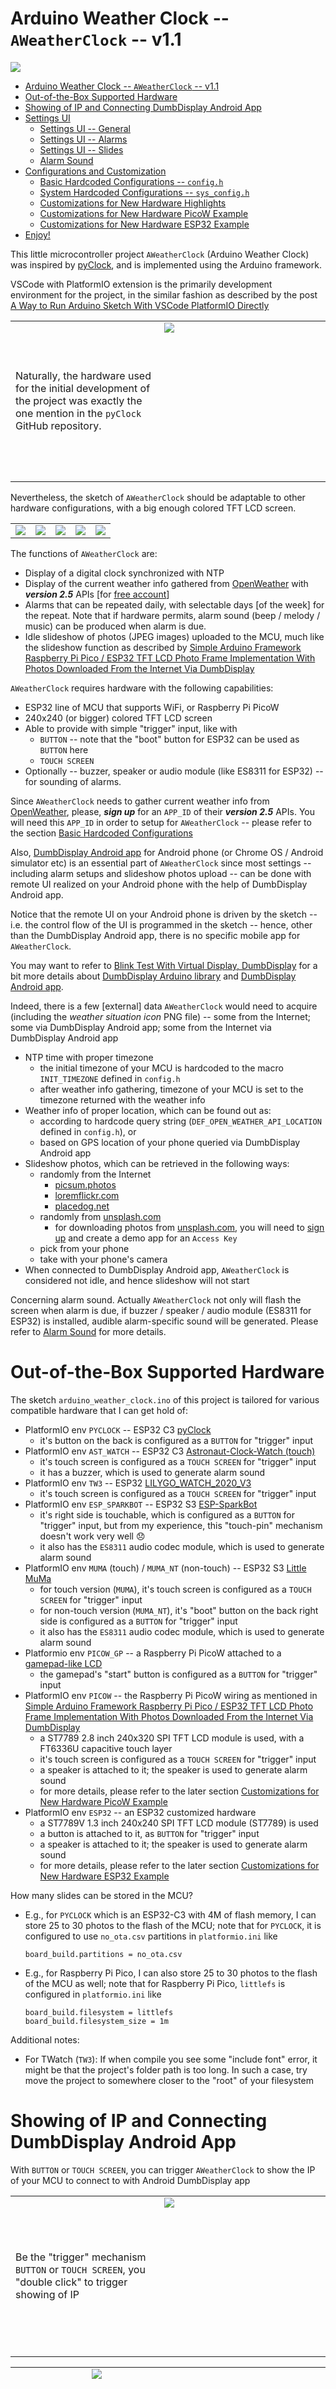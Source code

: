 # Arduino Weather Clock -- `AWeatherClock` -- v1.1

![](imgs/awc.png)



- [Arduino Weather Clock -- `AWeatherClock` -- v1.1](#arduino-weather-clock----aweatherclock----v11)
- [Out-of-the-Box Supported Hardware](#out-of-the-box-supported-hardware)
- [Showing of IP and Connecting DumbDisplay Android App](#showing-of-ip-and-connecting-dumbdisplay-android-app)
- [Settings UI](#settings-ui)
  - [Settings UI -- General](#settings-ui----general)
  - [Settings UI -- Alarms](#settings-ui----alarms)
  - [Settings UI -- Slides](#settings-ui----slides)
  - [Alarm Sound](#alarm-sound)
- [Configurations and Customization](#configurations-and-customization)
  - [Basic Hardcoded Configurations -- `config.h`](#basic-hardcoded-configurations----configh)
  - [System Hardcoded Configurations -- `sys_config.h`](#system-hardcoded-configurations----sys_configh)
  - [Customizations for New Hardware Highlights](#customizations-for-new-hardware-highlights)
  - [Customizations for New Hardware PicoW Example](#customizations-for-new-hardware-picow-example)
  - [Customizations for New Hardware ESP32 Example](#customizations-for-new-hardware-esp32-example)
- [Enjoy!](#enjoy)



This little microcontroller project `AWeatherClock` (Arduino Weather Clock) was inspired by [pyClock](https://github.com/01studio-lab/pyClock), and is implemented using the Arduino framework.

VSCode with PlatformIO extension is the primarily development environment for the project, in the similar fashion as described by the post [A Way to Run Arduino Sketch With VSCode PlatformIO Directly](https://www.instructables.com/A-Way-to-Run-Arduino-Sketch-With-VSCode-PlatformIO/) 

|  |  |
|--|--|
|Naturally, the hardware used for the initial development of the project was exactly the one mention in the `pyClock` GitHub repository.|<div style='width:250px;height:250px'>![](imgs/pyclock_main_00.jpg)</div>|

Nevertheless, the sketch of `AWeatherClock` should be adaptable to other hardware configurations, with a big enough colored TFT LCD screen.

|  |  |  |  |  |
|--|--|--|--|--|
|![](imgs/sparkbot_main_00.jpg)|![](imgs/pyclock_ip_00.jpg)|![](imgs/ast_watch_alarm_00.jpg)|![](imgs/ast_watch_alarm_01.jpg)|![](imgs/picow_gp_slide_00.jpg)|

The functions of `AWeatherClock` are:
* Display of a digital clock synchronized with NTP
* Display of the current weather info gathered from [OpenWeather](https://home.openweathermap.org/) with ***version 2.5*** APIs [for [free account](https://openweathermap.org/full-price#onecall)]
* Alarms that can be repeated daily, with selectable days [of the week] for the repeat. Note that if hardware permits, alarm sound (beep / melody / music) can be produced when alarm is due.
* Idle slideshow of photos (JPEG images) uploaded to the MCU, much like the slideshow function as described by  [Simple Arduino Framework Raspberry Pi Pico / ESP32 TFT LCD Photo Frame Implementation With Photos Downloaded From the Internet Via DumbDisplay](https://www.instructables.com/Simple-Arduino-Framework-Raspberry-Pi-Pico-ESP32-T/)

`AWeatherClock` requires hardware with the following capabilities:
* ESP32 line of MCU that supports WiFi, or Raspberry Pi PicoW
* 240x240 (or bigger) colored TFT LCD screen
* Able to provide with simple "trigger" input, like with
  - `BUTTON` -- note that the "boot" button for ESP32 can be used as `BUTTON` here
  - `TOUCH SCREEN`
* Optionally -- buzzer, speaker or audio module (like ES8311 for ESP32) -- for sounding of alarms.

Since `AWeatherClock` needs to gather current weather info from [OpenWeather](https://home.openweathermap.org/users/sign_up),
please, ***sign up*** for an `APP_ID` of their ***version 2.5*** APIs. 
You will need this `APP_ID` in order to setup for `AWeatherClock` -- please refer to the section [Basic Hardcoded Configurations](#basic-hardcoded-configurations----configh)

Also, [DumbDisplay Android app](https://play.google.com/store/apps/details?id=nobody.trevorlee.dumbdisplay)
for Android phone (or Chrome OS / Android simulator etc) is an essential part of `AWeatherClock` since most settings -- including alarm setups and slideshow photos upload -- can be done with remote UI realized on your Android phone with the help of DumbDisplay Android app.

Notice that the remote UI on your Android phone is driven by the sketch -- i.e. the control flow of the UI is programmed in the sketch -- hence, other than the DumbDisplay Android app, there is no specific mobile app for `AWeatherClock`. 


You may want to refer to [Blink Test With Virtual Display, DumbDisplay](https://www.instructables.com/Blink-Test-With-Virtual-Display-DumbDisplay/)
for a bit more details about  [DumbDisplay Arduino library](https://github.com/trevorwslee/Arduino-DumbDisplay) and [DumbDisplay Android app](https://play.google.com/store/apps/details?id=nobody.trevorlee.dumbdisplay).


Indeed, there is a few [external] data `AWeatherClock` would need to acquire (including the *weather situation icon* PNG file) -- some from the Internet; some via DumbDisplay Android app; some from the Internet via DumbDisplay Android app

* NTP time with proper timezone
  - the initial timezone of your MCU is hardcoded to the macro `INIT_TIMEZONE` defined in `config.h`
  - after weather info gathering, timezone of your MCU is set to the timezone returned with the weather info
* Weather info of proper location, which can be found out as:
  - according to hardcode query string (`DEF_OPEN_WEATHER_API_LOCATION` defined in `config.h`), or
  - based on GPS location of your phone queried via DumbDisplay Android app  
* Slideshow photos, which can be retrieved in the following ways:
  - randomly from the Internet
    * [picsum.photos](https://picsum.photos/)
    * [loremflickr.com](https://loremflickr.com/#google_vignette)
    * [placedog.net](https://placedog.net/)
  - randomly from [unsplash.com](https://unsplash.com/)
    * for downloading photos from [unsplash.com](https://unsplash.com/), you will need to [sign up](https://unsplash.com/developers) and create a demo app for an `Access Key` 
  - pick from your phone
  - take with your phone's camera  
* When connected to DumbDisplay Android app, `AWeatherClock` is considered not idle, and hence slideshow will not start      

Concerning alarm sound. Actually `AWeatherClock` not only will flash the screen when alarm is due,
if buzzer / speaker / audio module (ES8311 for ESP32) is installed, audible alarm-specific sound will be generated.
Please refer to [Alarm Sound](#alarm-sound) for more details.



# Out-of-the-Box Supported Hardware

The sketch `arduino_weather_clock.ino` of this project is tailored for various compatible hardware that I can get hold of:
* PlatformIO env `PYCLOCK` -- ESP32 C3 [pyClock](https://github.com/01studio-lab/pyClock)
  - it's button on the back is configured as a `BUTTON` for "trigger" input
* PlatformIO env `AST_WATCH` -- ESP32 C3 [Astronaut-Clock-Watch (touch)](https://spotpear.cn/wiki/ESP32-C3-Ornament-Trinket-LVGL-Astronaut-Clock-Watch-MINI-TV-1.69inch-Round-LCD-TouchScreen-ST7789-240x280.html)
  - it's touch screen is configured as a `TOUCH SCREEN` for "trigger" input
  - it has a buzzer, which is used to generate alarm sound 
* PlatformIO env `TW3` -- ESP32 [LILYGO_WATCH_2020_V3](https://github.com/Xinyuan-LilyGO/TTGO_TWatch_Library)
  - it's touch screen is configured as a `TOUCH SCREEN` for "trigger" input 
* PlatformIO env `ESP_SPARKBOT` -- ESP32 S3 [ESP-SparkBot](https://oshwlab.com/hawaii0707/esp-sparkbot)
  - it's right side is touchable, which is configured as a `BUTTON` for "trigger" input, but from my experience, this "touch-pin" mechanism doesn't work very well 😞
  - it also has the `ES8311` audio codec module, which is used to generate alarm sound
* PlatformIO env `MUMA` (touch) / `MUMA_NT` (non-touch) -- ESP32 S3 [Little MuMa](https://spotpear.cn/shop/ESP32-S3-AI-1.54-inch-LCD-Display-TouchScreen-N16R8-muma-DeepSeek.html)
  - for touch version (`MUMA`), it's touch screen is configured as a `TOUCH SCREEN` for "trigger" input
  - for non-touch version (`MUMA_NT`), it's "boot" button on the back right side is configured as a `BUTTON` for "trigger" input
  - it also has the `ES8311` audio codec module, which is used to generate alarm sound
* Platformio env `PICOW_GP` -- a Raspberry Pi PicoW attached to a [gamepad-like LCD](https://spotpear.cn/wiki/Raspberry-Pi-Pico-RP2040-1.54inch-LCD-display-Screen-Game-ST7789.html)
  - the gamepad's "start" button is configured as a `BUTTON` for "trigger" input
* PlatformIO env `PICOW` -- the Raspberry Pi PicoW wiring as mentioned in [Simple Arduino Framework Raspberry Pi Pico / ESP32 TFT LCD Photo Frame Implementation With Photos Downloaded From the Internet Via DumbDisplay](https://www.instructables.com/Simple-Arduino-Framework-Raspberry-Pi-Pico-ESP32-T/)
  - a ST7789 2.8 inch 240x320 SPI TFT LCD module is used, with a FT6336U capacitive touch layer
  - it's touch screen is configured as a `TOUCH SCREEN` for "trigger" input 
  - a speaker is attached to it; the speaker is used to generate alarm sound 
  - for more details, please refer to the later section [Customizations for New Hardware PicoW Example](#customizations-for-new-hardware-picow-example)
* PlatformIO env `ESP32` -- an ESP32 customized hardware 
  - a ST7789V 1.3 inch 240x240 SPI TFT LCD module (ST7789) is used
  - a button is attached to it, as `BUTTON` for "trigger" input 
  - a speaker is attached to it; the speaker is used to generate alarm sound 
  - for more details, please refer to the later section [Customizations for New Hardware ESP32 Example](#customizations-for-new-hardware-esp32-example)

How many slides can be stored in the MCU?
- E.g., for `PYCLOCK` which is an ESP32-C3 with 4M of flash memory, I can store 25 to 30 photos to the flash of the MCU; note that for `PYCLOCK`, it is configured to use `no_ota.csv` partitions in `platformio.ini` like
  ```
  board_build.partitions = no_ota.csv
  ``` 
- E.g., for Raspberry Pi Pico, I can also store 25 to 30 photos to the flash of the MCU as well; note that for Raspberry Pi Pico, `littlefs` is configured in `platformio.ini` like
  ```
  board_build.filesystem = littlefs
  board_build.filesystem_size = 1m
  ```

Additional notes:
* For TWatch (`TW3`): If when compile you see some "include font" error, it might be that the project's folder path is too long.
  In such a case, try move the project to somewhere closer to the "root" of your filesystem 


# Showing of IP and Connecting DumbDisplay Android App

With `BUTTON` or `TOUCH SCREEN`, you can trigger `AWeatherClock` to show the IP of your MCU to connect to with Android DumbDisplay app

|  |  |
|--|--|
|Be the "trigger" mechanism `BUTTON` or `TOUCH SCREEN`, you "double click" to trigger showing of IP|<div style='width:250px;height:250px'>![](imgs/ast_watch_ip_00.jpg)</div>|


|  |  |
|--|--|
|You will need this IP to make connection between `AWeatherClock` and your Android phone's Arduino DumbDisplay app for the remote UI, as will be described in more details next|<div style='width:500px;height:800px'>![](imgs/dd-wifi-connect.gif)</div>|

|  |  |  |
|--|--|--|
|BTW. You might see that DumbDisplay Android app requires "LOCATION" permission to make use of your phone's GPS service. You can grant the permission with the `Settings` menu option of DumbDisplay Android app|<div style='width:280px;height:600px'>![](imgs/dd-permission-00.jpg)</div>|<div style='width:280px;height:600px'>![](imgs/dd-permission-01.jpg)</div>|


# Settings UI 

As mentioned previously, most of the `AWeatherClock` settings can be modified with the UI remotely rendered on your Android phone with DumbDisplay Android app


## Settings UI -- General

|  |  |
|--|--|
|With the `General` tab, you can modify the general settings / options|<div style='width:500px;height:800px'>![](imgs/tab_general_00.jpg)</div>|

* `🌤️` -- you click the `🌤️` button to [manually] trigger refresh of the current weather info
* `12 Hour` / `24 Hour` -- you select whether the digital clock display should be in 12-hour or 24-hour format
* `📡` -- you select whether to sync weather location with the GPS location of your phone
* `Slide Show Idle` -- you select the idle time (in minutes) before starting slideshow; to disable idle slideshow, select `🚫`
* `Slide Duration` -- you select the duration (in seconds) each slide should be kept shown, before switching to another one
* `Update Weather` -- you select the gap (in minutes) between each auto update of the current weather info


## Settings UI -- Alarms

|  |  |
|--|--|
|With the `Alarms` tab, you can set up the alarms of `AWeatherClock`|<div style='width:500px;height:800px'>![](imgs/tab_alarms_00.jpg)</div>|

* The `🕰️` icon next to an alarm indicates that the alarm is ON; below that icon, the time of the alarm is shown, like `00:00`
* You can select any one of the alarms to edit. The details of the alarm being edited are shown on the right-side
  - you can turn the alarm ON / OFF by selecting the `⏰` button
  - you select the `🔄` button to set that the alarm is to be repeated daily; and the week days for the repeat are indicated by the
    `Su` / `Mo` / `Tu` / `We` / `Th` / `Fr` / `Sa` below the `🔄` button
  - The time of the alarm is clearly shown further down below. You can press the `🔼` / `🔽` to have the alarm hour / minute changed. Alternatively, you can double-press 
    on the hour / minute to have a pop-up dialog for you to enter the hour / minute of the alarm.
    Note that if you enter a value bigger than `99`, like 1230, it will be interpreted as the time `12:30`;
    if you want to enter the time, say, `00:01`, enter `2401`    


## Settings UI -- Slides

|  |  |  |
|--|--|--|
|![](imgs/tab_slides_00.jpg)|![](imgs/tab_slides_01.jpg)|![](imgs/tab_slides_02.jpg)|


With the `Slides` tab, you can add / remove photos for the idle slideshow
* `⬅️` / `➡️` -- you use the `⬅️` / `➡️` buttons to review the slideshow photos
  - you select the photo to be deleted from the slideshow
  - newly uploaded photo can be saved to the slideshow, positioned after the photo selected
* `💾` / `🗑️` -- you delete the photo shown by double-pressing `🗑️`; the `💾` is for you to add the uploaded photo to the slideshow
* Acquire photo to upload:
  - `🌍` / `💦` -- you trigger download of a random photo from the Internet by pressing `🌍`; `💦` is specifically for downloading a random photo from Unsplash     
  - `📱` / `📷` -- you pick a photo from your phone by pressing `📱`; you take a photo with your phone's camera by pressing `📷`
  - In any case, the uploaded photo will be considered "unsaved"; you press `💾` to add the photo to the slideshow
  - Also notice for photo that might not fit `AWeatherClock` screen, a [crop UI](https://github.com/Yalantis/uCrop) will be invoked for you to crop the photo in order to fit the screen 
  

## Alarm Sound

As mentioned previously, in addition to flashing of the screen, in case of audible alarm sound can be generated with buzzer / speaker / audio module (ES8311 for ESP32), alarm-specific selection will be available
- `Beep` sound -- with buzzer / speaker / audio module 
- Melody `Amazing Grace` (for ESP32) -- the same melody encoding as mentioned in the YouTube video [Raspberry Pi Pico playing song melody tones, with DumbDisplay control and keyboard input](https://www.youtube.com/watch?v=l-HrsJXIwBY)
  and in the post [Respberry Pi Pico W Generating Tones With Programmable I/O (PIO) Using MicroPython](https://www.instructables.com/Respberry-Pi-Pico-W-Generating-Tones-With-Programm/)

- Melody `Birthday Song` (for ESP32) -- similar to above melody `Amazing Grace`, but musical note encoding was generated with LLM
  `happy_birthday_melody.h`  
  ```
  I asked LLM to generate this file's "happy birthday" melody.

  Prompt:

  At the end are the data structures for the melody "amazing grace". Can you figure out the data for the melody "happy birthday"?

  IMPORTANT notes:
  * Each musical note MUST be composed of exactly two characters, no more and no less.
  * Hence, the data "nodenames" / "octaves" / "beats" for each musical note MUST be composed with two characters, and therefore might be padded with space " "
  * For "nodenames" -- e.g "C " for C; "C#" for C sharp; and "Cb" for C flat
  * For "octaves" -- e.g. "0 " for octave 0; "1 " for octave 1; "2 " for octave 2; note that it can be negative like "-1" (still TWO chars), for lower octaves

  -----------------

  const char* amazing_grace_nodenames = "G C E C E D C A G G C E C E D G E G E G E C G A C C A G G C E C E D C ";
  const char* amazing_grace_octaves   = "0 1 1 1 1 1 1 0 0 0 1 1 1 1 1 1 1 1 1 1 1 1 0 0 1 1 0 0 0 1 1 1 1 1 1 ";
  const char* amazing_grace_beats     = "2 4 1 1 4 2 4 2 4 2 4 1 1 4 2 8 2 1 1 1 1 4 2 4 1 1 1 4 2 4 1 1 4 2 8 ";

  const int amazing_grace_beatSpeed = 300;
  ``` 

- Music [sample] `Star Wars` (for ESP32 with audio module ES8311) -- music played with [Arduino Audio Tools](https://github.com/pschatzmann/arduino-audio-tools), with data file `star_wars_music.h`, which is actually the same data file used by the [`streams-memory_raw-i2s` example](https://github.com/pschatzmann/arduino-audio-tools/tree/main/examples/examples-stream/streams-memory_raw-i2s) 



Note that this per-alarm sound selection is only available for ESP32 line of MCU. Moreover, if your hardware has the audio module ES8311, you will have more
|  |  |
|--|--|
|Again, with the `Alarms` tab, you can select the per-alarm sound to alert you when the alarm is due|<div style='width:500px;height:800px'>![](imgs/tab_alarms_sound.jpg)</div>|
Notes:
* The sound choice `Star Wars` is only available for the audio module ES8311
* Additionally, slider next to `🔊` allows you to change the ES8311 audio module volume
  

# Configurations and Customization

Even though many settings can be altered with the remote UI as mentioned previously, there are still certain hardcoded configurations can be done.
Moreover, you might have new hardware that you want to customized `AWeatherClock` to fit into.

## Basic Hardcoded Configurations -- `config.h`

`config.h` for secrets like `WIFI_SSID`, `WIFI_PASSWORD` and `OPEN_WEATHER_MAP_APP_ID`
```
...
// #####
// # you will need to either
// # . enable and complete the following "secret" block
// # . or create and complete the "secret" block in the file `_secret.h`
// #####
#if false

  // ----------------------
  // !!! "secret" block !!!
  // ----------------------
  //
  // *****
  // * you can setup WIFI_SSID / WIFI_PASSWORD; for ESP32, if WIFI_SSID not defined, will use WiFiManager to get WiFi SSID and password
  // * you will need to setup OPEN_WEATHER_MAP_APP_ID
  // * you can optionally setup UNSPLASH_CLIENT_ID
  // *****

  #define WIFI_SSID               "<wifi ssid>"
  #define WIFI_PASSWORD           "<wifi password>"

  // you MUST get APP_ID from https://home.openweathermap.org/users/sign_up
  #define OPEN_WEATHER_MAP_APP_ID "<app id>"

  // optionally, sign up and create an app to get Access Key from https://unsplash.com/developers
  // comment out UNSPLASH_CLIENT_ID if you do not want to use unsplash.com
  #define UNSPLASH_CLIENT_ID      "<client id>"

#else
  #include "_secret.h"
#endif  
...
```
Notes:
* You define secrets like `WIFI_SSID`, `WIFI_PASSWORD` and `OPEN_WEATHER_MAP_APP_ID` in `_secret.h`, as hinted above
* For ESP32 line of MCU, it is not a must to define `WIFI_SSID` / `WIFI_PASSWORD`. In case not defined, [WiFiManager](https://github.com/tzapu/WiFiManager) will be used to acquire WiFi credential. Say, you connect to the AP set up by WiFiManager running on your MCU, with AP name `AWClock`, as defined by `AUTOCONNECT_AP_NAME` in `config.h`
* However, you ***MUST*** set your own `OPEN_WEATHER_MAP_APP_ID` for ***version 2.5*** APIs which you can apply for from [OpenWeather](https://home.openweathermap.org/users/sign_up),
  say with a [free account](https://openweathermap.org/full-price#onecall)
* Optionally, you can sign up and create an app to get Access Key from [Unsplash](https://unsplash.com/developers); with `UNSPLASH_CLIENT_ID` defined,
  your are ready to download photos from Unsplash and upload them to your MCU for slideshow


`config.h` for other basic hardcoded configurations
```
...
// TIMEZONE (in hours); note that NTP timezone will be gotten from weather api, hence, this is just the initial TIMEZONE
#define INIT_TIMEZONE                       8

// In order to properly setup the openweathermap.org the endpoint
// * please head to http://api.openweathermap.org to create an account and get an APP ID (for version 2.5) 
// * the country (location) for which to retrieve whether is defined with OPEN_WEATHER_API_LOCATION
//   - please refer to https://openweathermap.org/api/geocoding-api
//   - Please use ISO 3166 country codes -- https://en.wikipedia.org/wiki/List_of_ISO_3166_country_codes
// * below DEF_SYNC_WEATHER_LOCATION_WITH_GPS ==> got location from GPS when connected to DD
#define DEF_OPEN_WEATHER_API_LOCATION       "Hong Kong"

#define DEF_SYNC_WEATHER_LOCATION_WITH_GPS  true /* got location from GPS when connected to DD */
#define DEF_SLIDE_SHOW_IDLE_DELAY_MINS      2    /* <= 0 means slide show not enabled */
#define DEF_SLIDE_DURATION_SECS             5
#define DEF_UPDATE_WEATHER_INTERVAL_MINS    30

#define NUM_ALARMS                          5
#define AUTO_ACK_ALARM_MINUTES              10
...
```
Notes:
* `INIT_TIMEZONE` -- the initial timezone; as mentioned previously; your MCU's timezone will eventually be synchronized with that returned from 'get current weather' API 
* `DEF_OPEN_WEATHER_API_LOCATION` -- the location (see [ISO 3166 country codes](https://en.wikipedia.org/wiki/List_of_ISO_3166_country_codes))
  for the initial current weather info; note that when connected to DumbDisplay Android app, your phone's GPS location can be the
  location for getting current weather info
* `DEF_SYNC_WEATHER_LOCATION_WITH_GPS` -- The default setting whether "get current weather" should be based on GPS location got from your phone,
  (rather than based on `DEF_OPEN_WEATHER_API_LOCATION`)
* `DEF_SLIDE_SHOW_IDLE_DELAY_MINS` -- The default setting for how many idle minutes to start slideshow  
* `DEF_SLIDE_DURATION_SECS` -- The default setting for how many seconds for each slideshow phone should stay displayed before switching to another one
* `DEF_UPDATE_WEATHER_INTERVAL_MINS` -- The default setting for the interval (minutes) between each update of current weather info
* `NUM_ALARMS` -- The fixed number of alarms `AWeatherClock` can set
* `AUTO_ACK_ALARM_MINUTES` -- The number of minutes before due alarm is automatically acknowledged (stopped)


## System Hardcoded Configurations -- `sys_config.h`

The system hardcoded configuration file `sys_config.h` not only contains most hardware pin mappings (as will be mentioned in the next section 
[Highlight for Customization for New Hardware](#highlight-for-customization-for-new-hardware));
specifically, `sys_config.h` contains some values that will be useful during development:
```
...
// comment out to DEBUG use of WIFI MANAGER for WiFi SSID / password
//#define TEST_WIFI_MANAGER

// comment out if you want the program to delay startup for 10 seconds for debugging (examine the serial monitor output)
//#define DELAY_INITIALIZE_FOR_SECONDS 10

// suggested to set the following EEPROM_HEADER to the date you want to reset the saved program settings *** INCLUDING saved slides ***
const int32_t EEPROM_HEADER = 20250505;
...
```


##  Customizations for New Hardware Highlights 

There are several areas to consider for customizing `AWeatherClock` for new hardware:
* `platformio.ini` for configuring PlatformIO for your MCU
* TFT LCD screen. The out-of-the-box configured TFT LCD screens are
  - ST7789 with [Adafruit ST7735 Library](https://github.com/adafruit/Adafruit-ST7735-Library.git)
  - ILI9341 with [Adafruit_ILI9341](https://github.com/adafruit/Adafruit_ILI9341)
  - LCD Screen of TWatch (`TW3`) -- [TTGO_TWatch_Library](https://github.com/Xinyuan-LilyGO/TTGO_TWatch_Library)
* Button or touch screen. For touch screen, the out-of-the-box configured touch screens are
  - CST816T with [cst816t](https://github.com/koendv/cst816t)
  - FT6236 with [FT6236](https://github.com/DustinWatts/FT6236)
  - FT6336U with [Arduino FT6336U](https://github.com/aselectroworks/Arduino-FT6336U)
* Buzzer or audio module. For audio module, the out-of-the-box configured audio module is
  - ES8311 with [arduino audio driver](https://github.com/pschatzmann/arduino-audio-driver) and [arduino audio tools](https://github.com/pschatzmann/arduino-audio-tools)


For configuring PlatformIO for MCU. For example, for `PYCLOCK`, which is has an ESP32C3:
```
[env:PYCLOCK]
platform = espressif32
board = esp32-c3-devkitm-1
framework = arduino
board_build.partitions = no_ota.csv
lib_deps =
    https://github.com/adafruit/Adafruit-ST7735-Library.git
    https://github.com/adafruit/Adafruit-GFX-Library
    https://github.com/Bodmer/TJpg_Decoder.git
    https://github.com/bblanchon/ArduinoJson
    https://github.com/bitbank2/PNGdec#1.1.0
    https://github.com/tzapu/WiFiManager
    https://github.com/trevorwslee/Arduino-DumbDisplay
build_flags =
    -D ARDUINO_USB_MODE=1
    -D ARDUINO_USB_CDC_ON_BOOT=1
    -D FOR_PYCLOCK
```  
  - [`Adafruit-ST7735-Library`](https://github.com/adafruit/Adafruit-ST7735-Library) and
    [`Adafruit-GFX-Library`](https://github.com/adafruit/Adafruit-GFX-Library) for the ST7789 2.8 inch 240x320 SPI TFT LCD screen
  - [`TJpg_Decoder`](https://github.com/Bodmer/TJpg_Decoder) for decoding JPEG data (slides)
  - [`ArduinoJson`](https://github.com/bblanchon/ArduinoJson) for parsing the JSON got from OpenWeather
  - [`PNGdec`](https://github.com/bitbank2/PNGdec#1.1.0) for decoding the weather condition icon (PNG) retrieved from OpenWether
  - [`Arduino-DumbDisplay`](https://github.com/trevorwslee/Arduino-DumbDisplay) for driving DumbDisplay Android app for the UI remotely rendered with your Android phone

As for TFT LCD pin mappings (and others), they are mostly defined in `sys_config.h`.
For example, for `PYCLOCK`, which has a button
```
...
#if defined(FOR_PYCLOCK)
  #define TFT_CS          5
  #define TFT_DC          4
  #define TFT_SCLK        6
  #define TFT_MOSI        7
  #define TFT_RST         8
  #define TFT_X_OFF       0
  #define BUTTON_PIN      9
...
```
* `TFT_xxx` -- the pin mappings for the TFT LCD screen
* `TFT_X_OFF` -- the x offset to start the 240x240 area; note that the TFT screen can actually be wider than 240
* `BUTTON_PIN` -- the pin number of the button; assume it is `INPUT_PULLUP`

In case of CST816T touch screen, like that for `AST_WATCH`
```
...
#elif defined(FOR_AST_WATCH)
  #define TFT_CS          3
  #define TFT_DC          2
  #define TFT_SCLK        5
  #define TFT_MOSI        6
  #define TFT_RST         8
  #define TFT_X_OFF       20
  #define CST_TP_BUS_NUM  0
  #define CST_TP_SCL      7
  #define CST_TP_SDA      11
  #define CST_TP_RST      10
  #define CST_TP_INT      9
  #define BUZZER_PIN      1
...
```
* `TFT_xxx` -- the pin mappings for the TFT LCD screen
* `TFT_X_OFF` -- x offset is to 20, since the TFT LCD screen is 280x240
* `CST_TP_xxx` -- the pin mappings for the CST816T touch layer
* `BUZZER_PIN` -- the pin number of the buzzer

Nevertheless, especially for TFT LCD screen, simply define the pin mapping normally not good enough.
Indeed, you will need other customizations to the code, like initialization of `Adafruit_ST7789` object in `screen_helpers.cpp`
```
...
#if defined(FOR_PYCLOCK)
  #include <Adafruit_ST7789.h>
  SPIClass spi(FSPI);
  Adafruit_ST7789 tft(&spi, TFT_CS, TFT_DC, TFT_RST);
#elif defined(FOR_AST_WATCH)
  #include <Adafruit_ST7789.h>
  SPIClass spi(FSPI);
  Adafruit_ST7789 tft(&spi, TFT_CS, TFT_DC, TFT_RST);
#elif defined(FOR_PICOW_GP)
  #include <Adafruit_ST7789.h>
  Adafruit_ST7789 tft(&SPI1, TFT_CS, TFT_DC, TFT_RST);
#elif defined(FOR_PICOW)
  #include <Adafruit_ST7789.h>
  Adafruit_ST7789 tft(TFT_CS, TFT_DC, TFT_RST);
...
...
void screenSetup() {
#if defined(TFT_BL)
  pinMode(TFT_BL, OUTPUT);
  #if defined(TFT_BL_LOW)
  digitalWrite(TFT_BL, 0);  // light it up (LOW)
  #else
  digitalWrite(TFT_BL, 1);  // light it up
  #endif
#endif

#if defined(FOR_PYCLOCK)
  spi.begin(TFT_SCLK, -1, TFT_MOSI, TFT_CS);
  tft.init(240, 240, SPI_MODE0);
  tft.invertDisplay(true);
  tft.setRotation(2);
  tft.setSPISpeed(40000000);
#elif defined(FOR_AST_WATCH)  
  spi.begin(TFT_SCLK, -1, TFT_MOSI, TFT_CS);
  tft.init(240, 280, SPI_MODE0);
  tft.setRotation(3);
#elif defined(FOR_PICOW_GP)  
  SPI1.setSCK(TFT_SCLK);
  SPI1.setMOSI(TFT_MOSI);
  tft.init(240, 240, SPI_MODE0);
  tft.setRotation(3);
#elif defined(FOR_PICOW)  
  tft.init(240, 320, SPI_MODE0);
  tft.setRotation(1);
  tft.setSPISpeed(40000000);
  ...
}
...
```

Normally, customizing for `BUTTON` or `TOUCH SCREEN` code modifications should be easier, like in `trigger_helpers.cpp`:
```
...
#if defined(CST_TP_BUS_NUM)
  #include <Wire.h>
  #include "cst816t.h"
  TwoWire tpWire(CST_TP_BUS_NUM);
  cst816t touchpad(tpWire, CST_TP_RST, CST_TP_INT);
#elif defined(FT6336_INT)
  #include <Wire.h>
  #include "FT6336U.h"
  #if defined(ESP32)
    FT6336U touchpad(FT6336_SDA, FT6336_SCL, FT6336_RST, FT6336_INT);
  #else
    FT6336U touchpad(FT6336_RST, FT6336_INT);
  #endif 
#elif defined(GT911_TP_SCL)  
  #include "TAMC_GT911.h"
  TAMC_GT911 touchpad = TAMC_GT911(GT911_TP_SDA, GT911_TP_SCL, GT911_TP_INT, GT911_TP_RST, GT911_TP_WIDTH, GT911_TP_HEIGHT);
...
void triggerSetup() {
#ifdef BUTTON_PIN
  pinMode(BUTTON_PIN, INPUT_PULLUP);  // assume INPUT_PULLUP
  attachInterrupt(digitalPinToInterrupt(BUTTON_PIN), _triggered, FALLING);
#elif defined(TOUCH_PIN)
  touchAttachInterrupt(TOUCH_PIN, _triggered, TOUCH_THRESHOLD);
#elif defined(CST_TP_BUS_NUM)
  tpWire.begin(CST_TP_SDA, CST_TP_SCL);
  touchpad.begin(mode_motion);
#elif defined(FT6336_INT)
  //pinMode(FT_TP_INT, INPUT_PULLUP);
  #if !defined(ESP32)
    Wire.setSDA(FT6336_SDA);  // FT6336U will use Wire
    Wire.setSCL(FT6336_SCL);
  #endif  
  touchpad.begin();
  attachInterrupt(digitalPinToInterrupt(FT6336_INT), _triggered, CHANGE);
   ...
}
...
```

As hinted above with `AST_WATCH`, to configure a buzzer / speaker is as easy as defining the pin assignment `BUZZER_PIN`.
However, there are much more pins for the ES8311 audio module, as in `ESP_SPARKBOT`
```
  #define ES8311_PA             46 
  #define ES8311_I2C_SCL        5
  #define ES8311_I2C_SDA        4
  #define ES8311_I2S_PORT       35
  #define ES8311_I2S_MCLK       45
  #define ES8311_I2S_BCK        39  
  #define ES8311_I2S_WS         41
  #define ES8311_I2S_DOUT       42
  #define ES8311_I2S_DIN        40
  #define DEF_AUDIO_VOLUME         60
```
* `DEF_AUDIO_VOLUME` sets the default volume of the audio module; set it if you want something different from the audio module default 

##  Customizations for New Hardware PicoW Example

Take the above-mentioned `PICOW` as an example -- the Raspberry Pi PicoW wiring as mentioned in [Simple Arduino Framework Raspberry Pi Pico / ESP32 TFT LCD Photo Frame Implementation With Photos Downloaded From the Internet Via DumbDisplay](https://www.instructables.com/Simple-Arduino-Framework-Raspberry-Pi-Pico-ESP32-T/)

- A ST7789 2.8 inch 240x320 SPI TFT LCD module is used, with a FT6336U capacitive touch layer
- It's touch screen is configured as a `TOUCH SCREEN` for "trigger" input 
- A speaker is attached to it -- one end of the speaker is connected to `GND` and the other end is connected to `GP15`

  |Raspberry Pi Pico|SPI TFT LCD |
  |-----------------|------------|
  | 3V3             | VCC        |
  | GND             | GND        |
  | GP21            | BL         |
  | GP17            | CS         |
  | GP16            | RS / DC    |
  | GP18            | CLK / SCLK |
  | GP19            | SDA / MOSI |
  | GP20            | RST        |
  | GP5             | TP_SCL     |
  | GP4             | TP_SDA     |
  | GP6             | TP_INT     |
  | GP7             | TP_RST     |
  | GP15            | SPEAKER    |
  | GND             | SPEAKER    |

`platformio.ini`
```
...
[env:PICOW]  ; ensure long file name support ... git config --system core.longpaths true
platform = https://github.com/maxgerhardt/platform-raspberrypi.git
board = rpipicow
framework = arduino
board_build.core = earlephilhower
board_build.filesystem = littlefs
board_build.filesystem_size = 1m
lib_deps =
    https://github.com/adafruit/Adafruit-ST7735-Library.git#1.11.0
    https://github.com/adafruit/Adafruit-GFX-Library#1.12.1
    https://github.com/Bodmer/TJpg_Decoder.git#V1.1.0 
    https://github.com/aselectroworks/Arduino-FT6336U
    https://github.com/bblanchon/ArduinoJson#v7.4.1
    https://github.com/bitbank2/PNGdec#1.1.0
    https://github.com/trevorwslee/Arduino-DumbDisplay#v0.9.9-r51
build_flags =
    -D FOR_PICOW
...    
```
* it appears that if using `earlephilhower` core in Windows, need to ensure long file name support ... ```git config --system core.longpaths true```
* there are quite a few libraries needed:
  - [`Adafruit-ST7735-Library`](https://github.com/adafruit/Adafruit-ST7735-Library) and
    [`Adafruit-GFX-Library`](https://github.com/adafruit/Adafruit-GFX-Library) for the ST7789 2.8 inch 240x320 SPI TFT LCD screen
  - [`TJpg_Decoder`](https://github.com/Bodmer/TJpg_Decoder) for decoding JPEG data (slides)
  - [`Arduino-FT6336U`](https://github.com/aselectroworks/Arduino-FT6336U) for the FT6336U touch layer 
  - [`ArduinoJson`](https://github.com/bblanchon/ArduinoJson) for parsing the JSON got from OpenWeather
  - [`PNGdec`](https://github.com/bitbank2/PNGdec) for decoding the weather condition icon (PNG) retrieved from OpenWether
  - [`Arduino-DumbDisplay`](https://github.com/trevorwslee/Arduino-DumbDisplay) for driving DumbDisplay Android app for the UI remotely rendered with your Android phone

`sys_config.h`
```
...
#elif defined(FOR_PICOW)
  #define TFT_BL      21
  #define TFT_CS      17
  #define TFT_DC      16
  #define TFT_SCLK    18
  #define TFT_MOSI    19
  #define TFT_RST     20
  #define TFT_X_OFF   40
  #define TFT_UN_INVERTED
  #define FT_TP_SCL   5 
  #define FT_TP_SDA   4
  #define FT_TP_INT   6
  #define FT_TP_RST   7
  #define BUZZER_PIN  15
...  
```
* `TFT_xxx` are the pin mappings of the ST7789 TFT LCD screen
* `TFT_X_OFF` is set to 40 since the screen is 320 wide and therefore need to offset the horizontal start by 40
* `TFT_UN_INVERTED` defines that the TFT LCD normally un-inverted; this macro tells the normal state of the TFT LCD when flashing the TFT LCD for due alarm
* `FT_TP_xxx` are the pin mappings of the FT6336U touch layer (normally part of the TFT LCD module)
* `BUZZER_PIN` is the pin connected to one end of the speaker attached to the PicoW; the other end can connect to `GND` of the PicoW

`screen_helpers.cpp`
```
...
#elif defined(FOR_PICOW)
  #include <Adafruit_ST7789.h>
  Adafruit_ST7789 tft(TFT_CS, TFT_DC, TFT_RST);
...
void screenSetup() {
#if defined(TFT_BL)
  pinMode(TFT_BL, OUTPUT);
  #if defined(TFT_BL_LOW)
    digitalWrite(TFT_BL, 0);  // light it up (LOW)
  #else
    digitalWrite(TFT_BL, 1);  // light it up
  #endif
#endif
  ...
#elif defined(FOR_PICOW)  
  tft.init(240, 320, SPI_MODE0);
  tft.invertDisplay(false);
  tft.setRotation(1);
  tft.setSPISpeed(40000000);
  ...
}
...
```
* the first `defined(FOR_PICOW)`
  - include the needed header file for the TFT LCD screen `<Adafruit_ST7789.h>`
  - instantiate the global variable `tft` (as the TFT LCD screen object)
* the second `defined(FOR_PICOW)`, which is inside the `void screenSetup()` block
  - run the necessary code to setup the TFT LCD screen -- `tft` declared previously


##  Customizations for New Hardware ESP32 Example

Take the above-mentioned `ESP32` as another example
- A ST7789 1.3 inch 240x240 SPI TFT LCD module is used
- A button is attached to it, which act as a `BUTTON` for "trigger" input -- one end of the button is connected to `GND` and the other end is connected to `GIPO26` 
- A speaker is attached to it -- one end of the speaker is connected to `GND` and the other end is connected to `GIPO23`

  |ESP32              |SPI TFT LCD |
  |-------------------|------------|
  | 3V3               | VCC        |
  | GND               | GND        |
  | GPIO18            | BL         |
  | GPIO15            | CS         |
  | GPIO2             | DC         |
  | GPIO14            | SCLK       |
  | GPIO13            | MOSI       |
  | GPIO4             | RST        |
  | GPIO26            | BUTTON     |
  | GND               | BUTTON     |
  | GPIO23            | SPEAKER    |
  | GND               | SPEAKER    |

`platformio.ini`
```
...
[env:ESP32]
platform = espressif32
board = esp32dev
framework = arduino
;board_build.partitions = huge_app.csv
;monitor_filters = esp32_exception_decoder
lib_deps =
    https://github.com/adafruit/Adafruit-ST7735-Library.git#1.11.0
    https://github.com/adafruit/Adafruit-GFX-Library#1.12.1
    https://github.com/Bodmer/TJpg_Decoder.git#V1.1.0 
    https://github.com/bblanchon/ArduinoJson#v7.4.1
    https://github.com/bitbank2/PNGdec#1.1.0
    https://github.com/tzapu/WiFiManager#v2.0.17
    https://github.com/trevorwslee/Arduino-DumbDisplay#v0.9.9-r51
build_flags =
    -D FOR_ESP32
...    
```
* it appears that if using `earlephilhower` core in Windows, need to ensure long file name support ... ```git config --system core.longpaths true```
* there are quite a few libraries needed:
  - [`Adafruit-ST7735-Library`](https://github.com/adafruit/Adafruit-ST7735-Library) and
    [`Adafruit-GFX-Library`](https://github.com/adafruit/Adafruit-GFX-Library) for the ST7789 1.3 inch 240x240 SPI TFT LCD screen
  - [`TJpg_Decoder`](https://github.com/Bodmer/TJpg_Decoder) for decoding JPEG data (slides)
  - [`ArduinoJson`](https://github.com/bblanchon/ArduinoJson) for parsing the JSON got from OpenWeather
  - [`PNGdec`](https://github.com/bitbank2/PNGdec) for decoding the weather condition icon (PNG) retrieved from OpenWether
  - [`WiFiManager`](https://github.com/tzapu/WiFiManager) for getting WiFi credential by setting up WiFi hotspot, when WiFi SSID / password not hardcoded
  - [`Arduino-DumbDisplay`](https://github.com/trevorwslee/Arduino-DumbDisplay) for driving DumbDisplay Android app for the UI remotely rendered with your Android phone
`sys_config.h`
```
...
#elif defined(FOR_ESP32)
  #define TFT_BL      18     
  #define TFT_CS      15
  #define TFT_DC      2
  #define TFT_SCLK    14
  #define TFT_MOSI    13
  #define TFT_RST     4
  #define TFT_X_OFF   0
  #define BUTTON_PIN  26    
  #define BUZZER_PIN  23
...  
```
* `TFT_xxx` are the pin mappings of the ST7789 TFT LCD screen
* `TFT_X_OFF` is set to 0 since the screen is 240 wide and therefore need no horizontal offset
* `BUTTON_PIN` is the pin connected to one end of the button attached to the ESP32; the other end can connect to `GND` of the ESP32
* `BUZZER_PIN` is the pin connected to one end of the speaker attached to the ESP32; the other end can connect to `GND` of the ESP32

`screen_helpers.cpp`
```
...
#elif defined(FOR_ESP32)
  #include <Adafruit_GFX.h>
  #include <Adafruit_ST7789.h>
  #include <SPI.h>   
  SPIClass spi = SPIClass(HSPI);
  Adafruit_ST7789 tft(&spi, TFT_CS, TFT_DC, TFT_RST);
...
void screenSetup() {
#if defined(TFT_BL)
  pinMode(TFT_BL, OUTPUT);
  #if defined(TFT_BL_LOW)
    digitalWrite(TFT_BL, 0);  // light it up (LOW)
  #else
    digitalWrite(TFT_BL, 1);  // light it up
  #endif
#endif
  ...
#elif defined(FOR_ESP32)  
  spi.begin(TFT_SCLK, -1, TFT_MOSI, TFT_CS);
  tft.setSPISpeed(40000000);
  tft.init(240, 240, SPI_MODE0);
  tft.setRotation(3);
  ...
}
...
```
* the first `defined(FOR_ESP32)`
  - include the needed header file for the TFT LCD screen `<Adafruit_ST7789.h>`
  - instantiate the global variable `tft` (as the TFT LCD screen object)
* the second `defined(FOR_ESP32)`, which is inside the `void screenSetup()` block
  - run the necessary code to setup the TFT LCD screen -- `tft` declared previously



# Enjoy!

Have fun with `AWeatherClock`!



> Peace be with you!
> May God bless you!
> Jesus loves you!
> Amazing Grace!


